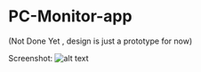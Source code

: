 # PC-Monitor-app

(Not Done Yet  , design is just a prototype for now)

Screenshot:
![alt text](https://snipboard.io/NYfi3a.jpg)
